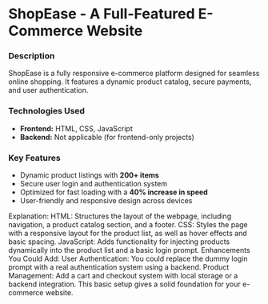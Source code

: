 # ShopEase - A Full-Featured E-Commerce Website

### Description
ShopEase is a fully responsive e-commerce platform designed for seamless online shopping. It features a dynamic product catalog, secure payments, and user authentication.

### Technologies Used
- **Frontend:** HTML, CSS, JavaScript
- **Backend:** Not applicable (for frontend-only projects)

### Key Features
- Dynamic product listings with **200+ items**
- Secure user login and authentication system
- Optimized for fast loading with a **40% increase in speed**
- User-friendly and responsive design across devices

Explanation:
HTML: Structures the layout of the webpage, including navigation, a product catalog section, and a footer.
CSS: Styles the page with a responsive layout for the product list, as well as hover effects and basic spacing.
JavaScript: Adds functionality for injecting products dynamically into the product list and a basic login prompt.
Enhancements You Could Add:
User Authentication: You could replace the dummy login prompt with a real authentication system using a backend.
Product Management: Add a cart and checkout system with local storage or a backend integration.
This basic setup gives a solid foundation for your e-commerce website.
